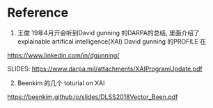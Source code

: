 # Reference

1. 王俊 19年4月开会听到David gunning 的DARPA的总结, 里面介绍了explainable artifical intelligence(XAI)
David gunning 的PROFILE 在

https://www.linkedin.com/in/dgunning/

SLIDES:  https://www.darpa.mil/attachments/XAIProgramUpdate.pdf

2. Beenkim 的几个 toturial on XAI

https://beenkim.github.io/slides/DLSS2018Vector_Been.pdf

